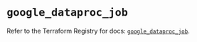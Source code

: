 # `google_dataproc_job`

Refer to the Terraform Registry for docs: [`google_dataproc_job`](https://registry.terraform.io/providers/hashicorp/google/5.29.0/docs/resources/dataproc_job).
